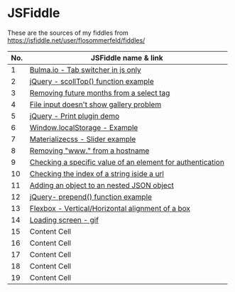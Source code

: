 # JSFiddle
These are the sources of my fiddles from https://jsfiddle.net/user/flosommerfeld/fiddles/

No.  | JSFiddle name & link
------------- | -------------
1  | [Bulma.io - Tab switcher in js only](https://jsfiddle.net/flosommerfeld/g8c3svp4/)
2  | [jQuery - scollTop() function example](https://jsfiddle.net/flosommerfeld/2w5eh6an/)
3  | [Removing future months from a select tag](https://jsfiddle.net/flosommerfeld/kxvfvyr6/)
4  | [File input doesn't show gallery problem](https://jsfiddle.net/flosommerfeld/jaft5031/)
5  | [jQuery - Print plugin demo](https://jsfiddle.net/flosommerfeld/L7o5fp4t/)
6  | [Window.localStorage - Example](https://jsfiddle.net/flosommerfeld/frj075x5/)
7  | [Materializecss - Slider example](https://jsfiddle.net/flosommerfeld/gze9f688/)
8  | [Removing "www." from a hostname](https://jsfiddle.net/flosommerfeld/h83yckst/1/)
9  | [Checking a specific value of an element for authentication](https://jsfiddle.net/flosommerfeld/gbb8q63h/)
10  | [Checking the index of a string iside a url](https://jsfiddle.net/flosommerfeld/22zdpmch/)
11  | [Adding an object to an nested JSON object](https://jsfiddle.net/flosommerfeld/3zgwyaed/)
12  | [jQuery- prepend() function example](https://jsfiddle.net/flosommerfeld/ogn3fhwu/)
13  | [Flexbox - Vertical/Horizontal alignment of a box](https://jsfiddle.net/flosommerfeld/keqa3z2c/)
14  | [Loading screen - gif](https://jsfiddle.net/flosommerfeld/za5bakn3/)
15  | Content Cell
16  | Content Cell
17 | Content Cell
18 | Content Cell
19 | Content Cell
